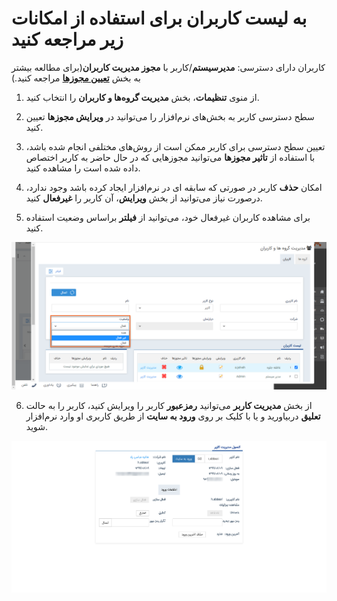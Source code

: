 # به لیست کاربران برای استفاده از امکانات زیر مراجعه کنید


کاربران دارای دسترسی: **مدیرسیستم**/کاربر با **مجوز مدیریت کاربران**(برای مطالعه بیشتر به بخش **[تعیین مجوزها](%D8%AA%D8%B9%DB%8C%DB%8C%D9%86%20%D8%B3%D8%B7%D8%AD%20%D8%AF%D8%B3%D8%AA%D8%B1%D8%B3%DB%8C.md)** مراجعه کنید.)

1)   از منوی **تنظیمات**، بخش **مدیریت گروه‌ها و کاربران** را انتخاب کنید.

2)   سطح دسترسی کاربر به بخش‌های نرم‌افزار را می‌توانید در **ویرایش مجوزها** تعیین کنید.

3)   تعیین سطح دسترسی برای کاربر ممکن است از روش‌های مختلفی انجام شده باشد، با استفاده از **تاثیر مجوزها** می‌توانید مجوزهایی که در حال حاضر به کاربر اختصاص داده شده است را مشاهده کنید.

4)   امکان **حذف** کاربر در صورتی که سابقه ای در نرم‌افزار ایجاد کرده باشد وجود ندارد، درصورت نیاز می‌توانید از بخش **ویرایش**، آن کاربر را **غیرفعال** کنید.

5) برای مشاهده کاربران غیرفعال خود، می‌توانید از **فیلتر** براساس وضعیت استفاده کنید.

![](listuser.png)

6)   از بخش **مدیریت کاربر** می‌توانید **رمزعبور** کاربر را ویرایش کنید، کاربر را به حالت **تعلیق** دربیاورید و یا با کلیک بر روی **ورود به سایت** از طریق کاربری او وارد نرم‌افزار شوید.

![](manageuser.png)

